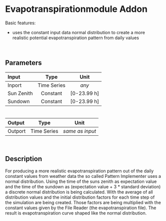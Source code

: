 # Evapotranspirationmodule Addon

Basic features:

 - uses the constant input data normal distribution to create a more realistic potential evapotranspiration pattern from daily values 

 
<br>

## Parameters 


| Input  | Type  |  Unit  |
| :------------ |:---------------:| :-----:|	
| Inport      | Time Series | _any_|
| 	Sun Zenith | Constant  |   [0-23.99 h] |
| Sundown | Constant   |    [0-23.99 h] |

# 

|Output  | Type  |  Unit  |
| :------------ |:---------------:| :-----:|
|  Outport  | Time Series |  _same as input_  |



<br>

## Description 

For producing a more realistic evapotranspiration pattern out of the daily constant values from weather data the so called Pattern Implementer uses a normal distribution. 
Using the time of the suns zenith as expectation value and the time of the sundown as (expectation value + 3 * standard deviation) a discrete normal distribution is being calculated.
With the average of all distribution values and the initial distribution factors for each time step of the simulation are being created. Those factors are being multiplied with the constant values
given by the File Reader (the evapotranspiration file). The result is evapotranspiration curve shaped like the normal distribution.



<br>

